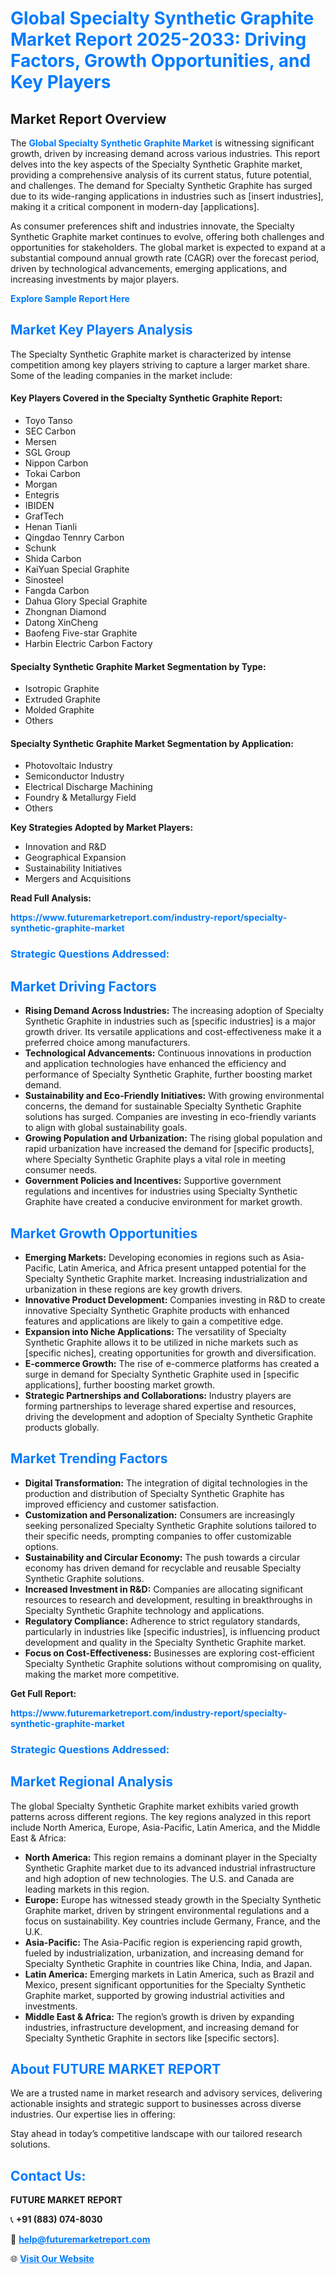 <h1 style="color: #007BFF;">Global Specialty Synthetic Graphite Market Report 2025-2033: Driving Factors, Growth Opportunities, and Key Players</h1>

<section id="overview">
<h2>Market Report Overview</h2>
<p>The <a href="https://www.futuremarketreport.com/industry-report/specialty-synthetic-graphite-market" style="color: #007BFF; text-decoration: none;"><strong>Global Specialty Synthetic Graphite Market</strong></a> is witnessing significant growth, driven by increasing demand across various industries. This report delves into the key aspects of the Specialty Synthetic Graphite market, providing a comprehensive analysis of its current status, future potential, and challenges. The demand for Specialty Synthetic Graphite has surged due to its wide-ranging applications in industries such as [insert industries], making it a critical component in modern-day [applications].</p>
<p>As consumer preferences shift and industries innovate, the Specialty Synthetic Graphite market continues to evolve, offering both challenges and opportunities for stakeholders. The global market is expected to expand at a substantial compound annual growth rate (CAGR) over the forecast period, driven by technological advancements, emerging applications, and increasing investments by major players.</p>
</section>

<section id="overview">
<p><a href="https://www.futuremarketreport.com/request-sample/reportId=114304" style="color: #007BFF; text-decoration: none;"><strong>Explore Sample Report Here</strong></a></p>
</section>

<section id="key-players">
<h2 style="color: #007BFF;">Market Key Players Analysis</h2>
<p>The Specialty Synthetic Graphite market is characterized by intense competition among key players striving to capture a larger market share. Some of the leading companies in the market include:</p>
<h4>Key Players Covered in the Specialty Synthetic Graphite Report:</h4>
<ul><li>Toyo Tanso</li><li>SEC Carbon</li><li>Mersen</li><li>SGL Group</li><li>Nippon Carbon</li><li>Tokai Carbon</li><li>Morgan</li><li>Entegris</li><li>IBIDEN</li><li>GrafTech</li><li>Henan Tianli</li><li>Qingdao Tennry Carbon</li><li>Schunk</li><li>Shida Carbon</li><li>KaiYuan Special Graphite</li><li>Sinosteel</li><li>Fangda Carbon</li><li>Dahua Glory Special Graphite</li><li>Zhongnan Diamond</li><li>Datong XinCheng</li><li>Baofeng Five-star Graphite</li><li>Harbin Electric Carbon Factory</li></ul>
<h4>Specialty Synthetic Graphite Market Segmentation by Type:</h4>
<ul><li>Isotropic Graphite</li><li>Extruded Graphite</li><li>Molded Graphite</li><li>Others</li></ul>

<h4>Specialty Synthetic Graphite Market Segmentation by Application:</h4>
<ul><li>Photovoltaic Industry</li><li>Semiconductor Industry</li><li>Electrical Discharge Machining</li><li>Foundry &amp; Metallurgy Field</li><li>Others</li></ul>
<p><strong>Key Strategies Adopted by Market Players:</strong></p>
<ul>
<li>Innovation and R&D</li>
<li>Geographical Expansion</li>
<li>Sustainability Initiatives</li>
<li>Mergers and Acquisitions</li>
</ul>
</section>

<section>
<p><strong>Read Full Analysis: </strong></p><a href="https://www.futuremarketreport.com/industry-report/specialty-synthetic-graphite-market" style="color: #007BFF; text-decoration: none;"><strong>https://www.futuremarketreport.com/industry-report/specialty-synthetic-graphite-market</strong></a>
<h3 style="color: #007BFF;">Strategic Questions Addressed:</h3>
</section>

<section id="driving-factors">
<h2 style="color: #007BFF;">Market Driving Factors</h2>
<ul>
<li><strong>Rising Demand Across Industries:</strong> The increasing adoption of Specialty Synthetic Graphite in industries such as [specific industries] is a major growth driver. Its versatile applications and cost-effectiveness make it a preferred choice among manufacturers.</li>
<li><strong>Technological Advancements:</strong> Continuous innovations in production and application technologies have enhanced the efficiency and performance of Specialty Synthetic Graphite, further boosting market demand.</li>
<li><strong>Sustainability and Eco-Friendly Initiatives:</strong> With growing environmental concerns, the demand for sustainable Specialty Synthetic Graphite solutions has surged. Companies are investing in eco-friendly variants to align with global sustainability goals.</li>
<li><strong>Growing Population and Urbanization:</strong> The rising global population and rapid urbanization have increased the demand for [specific products], where Specialty Synthetic Graphite plays a vital role in meeting consumer needs.</li>
<li><strong>Government Policies and Incentives:</strong> Supportive government regulations and incentives for industries using Specialty Synthetic Graphite have created a conducive environment for market growth.</li>
</ul>
</section>

<section id="growth-opportunities">
<h2 style="color: #007BFF;">Market Growth Opportunities</h2>
<ul>
<li><strong>Emerging Markets:</strong> Developing economies in regions such as Asia-Pacific, Latin America, and Africa present untapped potential for the Specialty Synthetic Graphite market. Increasing industrialization and urbanization in these regions are key growth drivers.</li>
<li><strong>Innovative Product Development:</strong> Companies investing in R&D to create innovative Specialty Synthetic Graphite products with enhanced features and applications are likely to gain a competitive edge.</li>
<li><strong>Expansion into Niche Applications:</strong> The versatility of Specialty Synthetic Graphite allows it to be utilized in niche markets such as [specific niches], creating opportunities for growth and diversification.</li>
<li><strong>E-commerce Growth:</strong> The rise of e-commerce platforms has created a surge in demand for Specialty Synthetic Graphite used in [specific applications], further boosting market growth.</li>
<li><strong>Strategic Partnerships and Collaborations:</strong> Industry players are forming partnerships to leverage shared expertise and resources, driving the development and adoption of Specialty Synthetic Graphite products globally.</li>
</ul>
</section>

<section id="trending-factors">
<h2 style="color: #007BFF;">Market Trending Factors</h2>
<ul>
<li><strong>Digital Transformation:</strong> The integration of digital technologies in the production and distribution of Specialty Synthetic Graphite has improved efficiency and customer satisfaction.</li>
<li><strong>Customization and Personalization:</strong> Consumers are increasingly seeking personalized Specialty Synthetic Graphite solutions tailored to their specific needs, prompting companies to offer customizable options.</li>
<li><strong>Sustainability and Circular Economy:</strong> The push towards a circular economy has driven demand for recyclable and reusable Specialty Synthetic Graphite solutions.</li>
<li><strong>Increased Investment in R&D:</strong> Companies are allocating significant resources to research and development, resulting in breakthroughs in Specialty Synthetic Graphite technology and applications.</li>
<li><strong>Regulatory Compliance:</strong> Adherence to strict regulatory standards, particularly in industries like [specific industries], is influencing product development and quality in the Specialty Synthetic Graphite market.</li>
<li><strong>Focus on Cost-Effectiveness:</strong> Businesses are exploring cost-efficient Specialty Synthetic Graphite solutions without compromising on quality, making the market more competitive.</li>
</ul>
</section>

<section>
<p><strong>Get Full Report: </strong></p><a href="https://www.futuremarketreport.com/industry-report/specialty-synthetic-graphite-market" style="color: #007BFF; text-decoration: none;"><strong>https://www.futuremarketreport.com/industry-report/specialty-synthetic-graphite-market</strong></a>
<h3 style="color: #007BFF;">Strategic Questions Addressed:</h3>
</section>


<section id="regional-analysis">
<h2 style="color: #007BFF;">Market Regional Analysis</h2>
<p>The global Specialty Synthetic Graphite market exhibits varied growth patterns across different regions. The key regions analyzed in this report include North America, Europe, Asia-Pacific, Latin America, and the Middle East & Africa:</p>
<ul>
<li><strong>North America:</strong> This region remains a dominant player in the Specialty Synthetic Graphite market due to its advanced industrial infrastructure and high adoption of new technologies. The U.S. and Canada are leading markets in this region.</li>
<li><strong>Europe:</strong> Europe has witnessed steady growth in the Specialty Synthetic Graphite market, driven by stringent environmental regulations and a focus on sustainability. Key countries include Germany, France, and the U.K.</li>
<li><strong>Asia-Pacific:</strong> The Asia-Pacific region is experiencing rapid growth, fueled by industrialization, urbanization, and increasing demand for Specialty Synthetic Graphite in countries like China, India, and Japan.</li>
<li><strong>Latin America:</strong> Emerging markets in Latin America, such as Brazil and Mexico, present significant opportunities for the Specialty Synthetic Graphite market, supported by growing industrial activities and investments.</li>
<li><strong>Middle East & Africa:</strong> The region’s growth is driven by expanding industries, infrastructure development, and increasing demand for Specialty Synthetic Graphite in sectors like [specific sectors].</li>
</ul>
</section>

<footer>
<h2 style="color: #007BFF;">About FUTURE MARKET REPORT</h2>
<p>We are a trusted name in market research and advisory services, delivering actionable insights and strategic support to businesses across diverse industries. Our expertise lies in offering:</p>

<p>Stay ahead in today’s competitive landscape with our tailored research solutions.</p>

<h2 style="color: #007BFF;">Contact Us:</h2>
<p><strong>FUTURE MARKET REPORT</strong></p>
<p>📞 <strong>+91 (883) 074-8030</strong></p>
<p>📧 <strong><a href="mailto:help@futuremarketreport.com" style="color: #007BFF;">help@futuremarketreport.com</a></strong></p>
<p>🌐 <strong><a href="https://www.futuremarketreport.com/" style="color: #007BFF;">Visit Our Website</a></strong></p>
</footer>